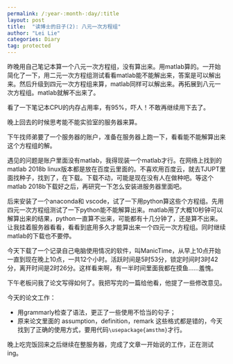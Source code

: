```yaml
---
permalink: /:year-:month-:day/:title
layout: post
title:  "读博士的日子(2): 八元一次方程组"
author: "Lei Lie"
categories: Diary
tag: protected
---
```


昨晚用自己笔记本算一个八元一次方程组，没有算出来。用matlab算的。一开始简化了一下，用二元一次方程组测试看看matlab能不能解出来，答案是可以解出来。然后升级到四元一次方程组来算，matlab同样可以解出来。再拓展到八元一次方程组。matlab就解不出来了。

看了一下笔记本CPU的内存占用率，有95%，吓人！不敢再继续用下去了。

晚上回去的时候思考能不能实验室的服务器来算。

下午找师弟要了一个服务器的账户，准备在服务器上跑一下，看看能不能解算出来这个方程组的解。

遇见的问题是账户里面没有matlab，我得现装一个matlab才行。在网络上找到的matlab 2018b linux版本都是放在百度云里面的。不喜欢用百度云，就去TJUPT里面找种子，找到了，在下载。下载不动，可能是现在没有人在做种吧。等这个matlab 2018b下载好之后，再研究一下怎么安装进服务器里面吧。

后来安装了一个anaconda和 vscode，试了一下用python算这些个方程组。先用四元一次方程组测试了一下python能不能解算出来。matlab用了大概10秒钟可以解算出来的结果，python一直算不出来，可能都有十几分钟了，还是算不出来。让我挂着服务器看看，看看到底用多久才能算出来一个四元一次方程组。同时继续matlab的下载也不要停。

今天下载了一个记录自己电脑使用情况的软件，叫ManicTime，从早上10点开始一直到现在晚上10点，一共12个小时。活跃时间是5时53分，锁定时间时3时42分，离开时间是2时26分。这样看来啊，有一半时间里面我都在摸鱼……羞愧。

下午老板问我了论文写得如何了。我把写完的一篇给他看，他提了一些修改意见。

今天的论文工作：

- 用grammarly检查了语法，更正了一些使用不恰当的句子；
- 原来论文里面的 assumption，definition，remark 这些格式都是错的，今天找到了正确的使用方式，要用代码`\usepackage{amsthm}`才行。

晚上吃完饭回来之后继续在整服务器，完成了文章一开始说的工作，正在测试ing。